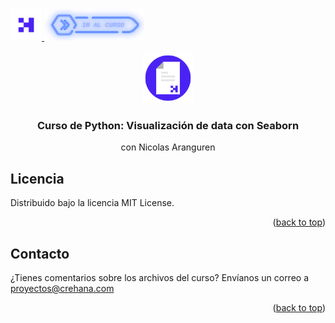<div id="top">
  <a href="https://www.crehana.com">
    <img src="images/logo.png" alt="Logo" width="50" height="50">
  </a>
  <a href="https://www.crehana.com/clases/v2/12540/detalle/">
    <img src="images/curso.png" alt="Logo" width="160" height="50">
  </a>
</div>

<!-- PROJECT LOGO -->
<br />
<div align="center">
  <a href="https://github.com/crehana-studentxp/html-introduccion">
    <img src="images/project.png" alt="Logo" width="80" height="80">
  </a>

  <h3 align="center">Curso de Python: Visualización de data con Seaborn</h3>
  <p align="center">con Nicolas Aranguren</h3> 
</div>


## Licencia

Distribuido bajo la licencia MIT License. 

<p align="right">(<a href="#top">back to top</a>)</p>

<!-- CONTACT -->
## Contacto

¿Tienes comentarios sobre los archivos del curso? Envíanos un correo a proyectos@crehana.com

<p align="right">(<a href="#top">back to top</a>)</p>
